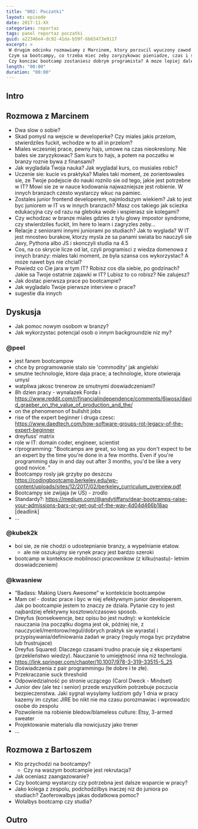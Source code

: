 ```yaml
---
title: "002: Poczatki"
layout: episode
date: 2017-11-XX
categories: reportaz
tags: panel reportaz poczatki
guid: a22346e4-dc92-41da-b59f-6b65473e9117
excerpt: >
 W drugim odcinku rozmawiamy z Marcinem, ktory porzucil wyuczony zawod i wszedl tylnymi drzwiami, ale z kopa do branzy.
 Czym sa bootcampy, co trzeba miec zeby zaryzykowac pieniadze, czas i swiety spokoj i zostac nerdem?
 Czy konczac bootcamp zostaniesz dobrym programista? A moze lepiej dalej wypelniac tabelki w excelu?
length: "00:00"
duration: "00:00"
---
```


## Intro
## Rozmowa z Marcinem
- Dwa slow o sobie? 
- Skad pomysl na wejscie w developerke? Czy miales jakis przelom, stwierdziles fuckit, wchodze w to all in przelom?
- Miales wczesniej prace, pewny hajs, umowe na czas nieokreslony. Nie bales sie zaryzykowac? Sam kurs to hajs, a potem na poczatku w branzy roznie bywa z finansami?
- Jak wygladala Twoja nauka? Jak wygladal kurs, co musiales robic?
- Uczenie sie: kucie vs praktyka? Miales taki moment, ze zorientowales sie, ze Twoje podejscie do nauki roznilo sie od tego, jakie jest potrzebne w IT? Mowi sie ze w nauce kodowania najwazniejsze jest robienie. W innych branzach czesto wystarczy wkuc na pamiec.
- Zostales junior frontend developerem, najmlodszym wiekiem? Jak to jest byc juniorem w IT vs w innych branzach? Masz cos takiego jak sciezka edukacyjna czy od razu na gleboka wode i wspierasz sie kolegami?
- Czy wchodzac w branze miales gdzies z tylu glowy impostor syndrome, czy stwierdziles fuckit, Im here to learn i zagryzles zeby...
- Relacje z seniorami innymi juniorami po studiach? Jak to wyglada? W IT jest mnostwo burakow, ktorzy mysla ze sa panami swiata bo nauczyli sie Javy, Pythona albo JS i skonczyli studia na 4.5
- Cos, na co skrycie licze od lat, czyli programisci z wiedza domenowa z innych branzy: miales taki moment, ze byla szansa cos wykorzystac? A moze nawet bys nie chcial?
- Powiedz co Cie jara w tym IT? Robisz cos dla siebie, po godzinach? Jakie sa Twoje ostatnie zajawki w IT? Lubisz to co robisz? Nie zalujesz?
- Jak dostac pierwsza prace po bootcampie?
- Jak wygladalo Twoje pierwsze interview o prace?
- sugestie dla innych

## Dyskusja
- Jak pomoc nowym osobom w branzy?
- Jak wykorzystac potencjal osob o innym backgroundzie niz my?
### @peel 
- jest fanem bootcampow
- chce by programowanie stalo sie 'commodity' jak angielski
- smutne technologie, ktore daja prace; a technologie, ktore otwieraja umysl
- watpliwa jakosc trenerow ze smutnymi doswiadczeniami?
- 8h dzien pracy - wynalazek Forda i https://www.reddit.com/r/financialindependence/comments/6iwosx/david_graeber_on_the_value_of_production_and_the/
- on the phenomenon of bullshit jobs
- rise of the expert beginner i druga czesc: https://www.daedtech.com/how-software-groups-rot-legacy-of-the-expert-beginner
- dreyfuss' matrix
- role w IT: domain coder, engineer, scientist
- r/programming: "Bootcamps are great, so long as you don't expect to be an expert by the time you're done in a few months. Even if you're programming day in and day out after 3 months, you'd be like a very good novice. "
- Bootcampy rosly jak grzyby po deszczu https://codingbootcamp.berkeley.edu/wp-content/uploads/sites/12/2017/02/berkeley_curriculum_overview.pdf
- Bootcampy sie zwijaja (w US) - zrodlo
- Standardy?: https://medium.com/@andytiffany/dear-bootcamps-raise-your-admissions-bars-or-get-out-of-the-way-4d04d466b18ao [deadlink]
- ...
### @kubek2k 
- boi sie, ze nie chodzi o udostepnianie branzy, a wypelnianie etatow.
  - ale nie oszukujmy sie rynek pracy jest bardzo szeroki
- bootcamp w kontekscie mobilnosci pracownikow (z kilku(nastu)- letnim doswiadczeniem)

### @kwasniew 
- “Badass: Making Users Awesome” w kontekście bootcampów
- Mam cel - dostac prace i byc w niej efektywnym junior developerem. Jak po bootcampie jestem to znaczy ze dziala. Pytanie czy to jest najbardziej efektywny kosztowo/czasowo sposob. 
- Dreyfus (konsekwencje, bez opisu bo jest nudny): w kontekście nauczania (na początku dogma jest ok, później nie, z nauczycieli/mentorow/regul/dobrych praktyk sie wyrasta) i przypisywania/definiowania zadań w pracy (reguly moga byc przydatne lub frustrujace)
- Dreyfus Squared: Dlaczego czasami trudno pracuje się z ekspertami (przekleństwo wiedzy). Nauczanie to umiejętność inna niż technologia.
- https://link.springer.com/chapter/10.1007/978-3-319-33515-5_25
- Doświadczenia z pair programmingu (te dobre i te złe).  
- Przekraczanie suck threshold
- Odpowiedzialność po stronie uczącego (Carol Dweck - Mindset)
- Junior dev (ale tez i senior) przede wszystkim potrzebuje poczucia bezpieczenstwa. Jaki sygnal wysylamy ludziom gdy 1 dnia w pracy kazemy im czytac JIRE bo nikt nie ma czasu porozmawiac i wprowadzic osobe do zespolu
- Pozwolenie na robienie bledow/blameless culture: Etsy, 3-armed sweater
- Projektowanie materialu dla nowicjuszy jako trener
- ...
## Rozmowa z Bartoszem
- Kto przychodzi na bootcampy?
  - Czy na waszym bootcampie jest rekrutacja? 
- Jak oceniasz zaangazowanie?
- Czy bootcamp wystarczy czy potrzebna jest dalsze wsparcie w pracy?
- Jako kolega z zespolu, podchodzilbys inaczej niz do juniora po studiach? Zaoferowalbys jakas dodatkowa pomoc?
- Wolalbys bootcamp czy studia?
## Outro
